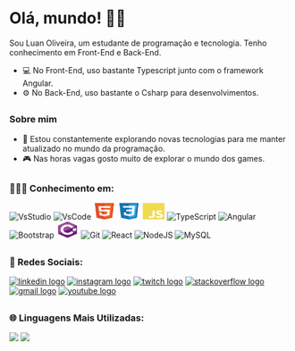 # Olá, mundo! 👋🏻

Sou Luan Oliveira, um estudante de programação e tecnologia. Tenho conhecimento em Front-End e Back-End.

- 💻 No Front-End, uso bastante Typescript junto com o framework Angular.
- ⚙️ No Back-End, uso bastante o Csharp para desenvolvimentos.

##

<h3>Sobre mim</h3>

- 🧠 Estou constantemente explorando novas tecnologias para me manter atualizado no mundo da programação.
- 🎮 Nas horas vagas gosto muito de explorar o mundo dos games.

##

<h3>👨🏻‍💻 Conhecimento em: </h3> 
 <div>
  <img alt="VsStudio" height="30" width="40" src="https://cdn.jsdelivr.net/gh/devicons/devicon/icons/visualstudio/visualstudio-plain.svg">
  <img alt="VsCode" height="30" width="40" src="https://cdn.jsdelivr.net/gh/devicons/devicon/icons/vscode/vscode-original.svg">
  <img alt="HTML5" height="30" width="40" src="https://raw.githubusercontent.com/devicons/devicon/master/icons/html5/html5-original.svg">
  <img alt="CSS3" height="30" width="40" src="https://raw.githubusercontent.com/devicons/devicon/master/icons/css3/css3-original.svg">
  <img alt="JavaScript" height="30" width="40" src="https://raw.githubusercontent.com/devicons/devicon/master/icons/javascript/javascript-plain.svg">
  <img alt="TypeScript" height="30" width="40" src="https://cdn.jsdelivr.net/gh/devicons/devicon/icons/typescript/typescript-original.svg">
  <img alt="Angular" height="30" width="40" src="https://cdn.jsdelivr.net/gh/devicons/devicon/icons/angularjs/angularjs-original.svg">
  <img alt="Bootstrap" height="30" width="40" src="https://cdn.jsdelivr.net/gh/devicons/devicon/icons/bootstrap/bootstrap-original.svg">
  <img alt="Csharp" height="30" width="40" src="https://raw.githubusercontent.com/devicons/devicon/master/icons/csharp/csharp-original.svg">
  <img alt="Git" height="30" width="40" src="https://cdn.jsdelivr.net/gh/devicons/devicon/icons/git/git-original.svg">
  <img alt="React" height="30" width="40" src="https://cdn.jsdelivr.net/gh/devicons/devicon/icons/react/react-original.svg">
  <img alt="NodeJS" height="30" width="40" src="https://cdn.jsdelivr.net/gh/devicons/devicon/icons/nodejs/nodejs-original.svg"> 
  <img alt="MySQL" height="30" width="40" src="https://cdn.jsdelivr.net/gh/devicons/devicon/icons/mysql/mysql-original.svg">
</div>

##

 <h3>💬 Redes Sociais:</h3> 
 <div>
  <a href="https://www.linkedin.com/in/luan-oliveira-45831b236/" target="_blank"><img src="https://raw.githubusercontent.com/maurodesouza/profile-readme-generator/master/src/assets/icons/social/linkedin/default.svg" width="40" height="30" alt="linkedin logo" target="_blank"></a>
  <a href="https://www.instagram.com/oliveiracwb_/" target="_blank"><img src="https://raw.githubusercontent.com/maurodesouza/profile-readme-generator/master/src/assets/icons/social/instagram/default.svg" width="40" height="30" alt="instagram logo" target="_blank"></a>
  <a href="https://www.twitch.tv/luanzeraaa__" target="_blank"><img src="https://raw.githubusercontent.com/maurodesouza/profile-readme-generator/master/src/assets/icons/social/twitch/default.svg" width="40" height="30" alt="twitch logo" target="_blank"></a>
  <a href="https://stackoverflow.com/users/26341086/luan-oliveira" target="_blank"><img src="https://raw.githubusercontent.com/maurodesouza/profile-readme-generator/master/src/assets/icons/social/stackoverflow/default.svg" width="40" height="30" alt="stackoverflow logo" target="_blank"></a>
  <a href="mailto:dev.luanrafael@gmail.com" target="_blank"><img src="https://raw.githubusercontent.com/maurodesouza/profile-readme-generator/master/src/assets/icons/social/gmail/default.svg" width="40" height="30" alt="gmail logo" target="_blank"></a>
  <a href="https://www.youtube.com/@luanrafael7887" target="_blank"><img src="https://raw.githubusercontent.com/maurodesouza/profile-readme-generator/master/src/assets/icons/social/youtube/default.svg" width="40" height="30" alt="youtube logo" target="_blank"></a>
</div>

##

<div align="left">
  <h3>🌐 Linguagens Mais Utilizadas:</h3>
  <img height=160 src="https://my-stats-43gk.vercel.app/api?username=oliveiral7&show_icons=true&theme=github_dark&hide=contribs,issues&show=discussions_answered&rank_icon=github&include_all_commits=true&card_width=110" />
  <img height=160 src="https://my-stats-43gk.vercel.app/api/top-langs/?username=oliveiral7&hide=html,scss,css&langs_count=8&layout=compact&theme=github_dark&card_width=110" />
</div>
